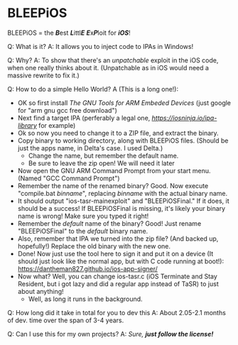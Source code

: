 # BLEEPiOS
BLEEPiOS = the ***B***est ***L***ittl***E*** ***E***x***P***loit for ***iOS***!

Q: What is it?
A: It allows you to inject code to IPAs in Windows!

Q: Why?
A: To show that there's an *unpatchable* exploit in the iOS code, when one really thinks about it. (Unpatchable as in iOS would need a massive rewrite to fix it.)

Q: How to do a simple Hello World?
A (This is a long one!):
* OK so first install *The GNU Tools for ARM Embeded Devices* (just google for "arm gnu gcc free download")
* Next find a target IPA (perferably a legal one, *https://iosninja.io/ipa-library* for example)
* Ok so now you need to change it to a ZIP file, and extract the binary.
* Copy binary to working directory, along with BLEEPiOS files. (Should be just the apps name, in Delta's case. I used Delta.)
  * Change the name, but remember the default name.
  * Be sure to leave the zip open! We will need it later
* Now open the GNU ARM Command Prompt from your start menu. (Named "GCC Command Prompt")
* Remember the name of the renamed binary? Good. Now execute "compile.bat *binname*", replacing *binname* with the actual binary name.
* It should output "ios-tasr-mainexploit" and "BLEEPiOSFinal." If it does, it should be a success! If BLEEPiOSFinal is missing, it's likely your binary name is wrong! Make sure you typed it right!
* Remember the *default* name of the binary? Good! Just rename "BLEEPiOSFinal" to the *default* binary name.
* Also, remember that IPA we turned into the zip file? (And backed up, hopefully!) Replace the old binary with the new one.
* Done! Now just use the tool here to sign it and put it on a device (It should just look like the normal app, but with C code running at boot!): https://dantheman827.github.io/ios-app-signer/
* Now what? Well, you can change ios-tasr.c (iOS Terminate and Stay Resident, but i got lazy and did a regular app instead of TaSR) to just about anything!
  * Well, as long it runs in the background.

Q: How long did it take in total for you to dev this
A: About 2.05-2.1 months of dev. time over the span of 3-4 years.


Q: Can I use this for my own projects?
A: *Sure,* ***just follow the license!***
